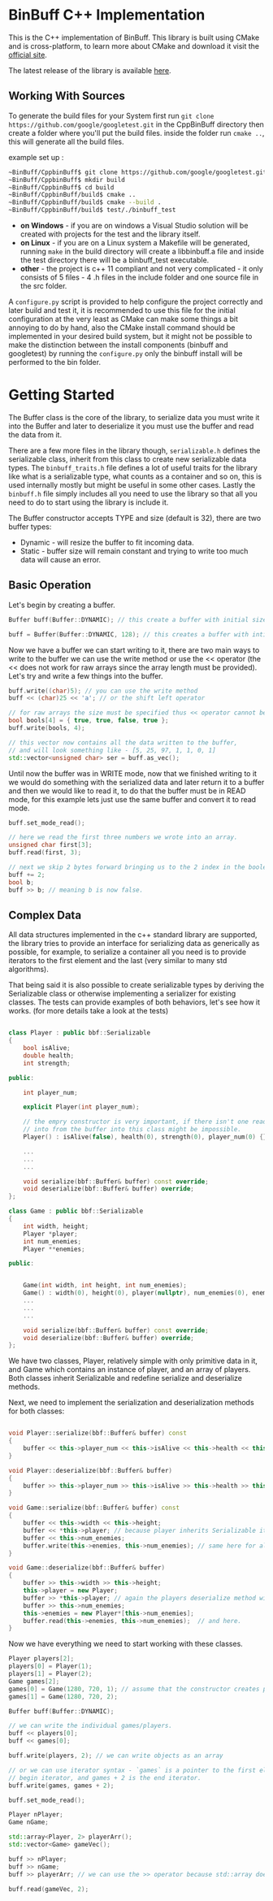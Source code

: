 # BinBuff C++ Implementation

This is the C++ implementation of BinBuff.
This library is built using CMake and is cross-platform, to learn more about CMake and download it visit the   [official site](https://cmake.org/).

The latest release of the library is available [here](https://github.com/Zshoham/BinBuff/releases).

## Working With Sources 

To generate the build files for your System first run `git clone https://github.com/google/googletest.git` 
in the CppBinBuff directory then create a folder where you'll put the build files.
inside the folder run `cmake ..`, this will generate all the build files. 

example set up : 
```sh
~BinBuff/CppbinBuff$ git clone https://github.com/google/googletest.git
~BinBuff/CppbinBuff$ mkdir build
~BinBuff/CppbinBuff$ cd build
~BinBuff/CppbinBuff/build$ cmake ..
~BinBuff/CppbinBuff/build$ cmake --build .
~BinBuff/CppbinBuff/build$ test/./binbuff_test
```

* **on Windows** - if you are on windows a Visual Studio solution will be created with projects for the test and the library itself.
* **on Linux** - if you are on a Linux system a Makefile will be generated, running `make` in the build directory will create a libbinbuff.a file and inside the test directory there will be a binbuff_test executable.
* **other** - the project is c++ 11 compliant and not very complicated - it only consists of 5 files - 4 .h files in the include folder and one source file in the src folder.

A `configure.py` script is provided to help configure the project correctly and later build and test it, it is recommended to use this file for the initial configuration at the very least as CMake can make some things a bit annoying to do by hand, also the CMake install command should be implemented in your desired build system, but it might not be possible to make the distinction between the install components (binbuff and googletest) by running the `configure.py` only the binbuff install will be performed to the bin folder.

# Getting Started

The Buffer class is the core of the library, to serialize data you must write it into the Buffer and later to deserialize it you must use the buffer and read the data from it.

There are a few more files in the library though, `serializable.h` defines the serializable class, inherit from this class to create new serializable data types.
The `binbuff_traits.h` file defines a lot of useful traits for the library like what is a serializable type, what counts as a container and so on, this is used internally mostly but might be useful in some other cases.
Lastly the `binbuff.h` file simply includes all you need to use the library so that all you need to do to start using the library is include it.

The Buffer constructor accepts TYPE and size (default is 32), there are two buffer types:

* Dynamic - will resize the buffer to fit incoming data.
* Static - buffer size will remain constant and trying to write too much data will cause an error.

## Basic Operation

Let's begin by creating a buffer.

```C++
Buffer buff(Buffer::DYNAMIC); // this create a buffer with initial size of 32.

buff = Buffer(Buffer::DYNAMIC, 128); // this creates a buffer with intial size of 128.
```

Now we have a buffer we can start writing to it, there are two main ways to write to the buffer we can use the write method or use the << operator (the << does not work for raw arrays since the array length must be provided).
Let's try and write a few things into the buffer.

```C++
buff.write((char)5); // you can use the write method
buff << (char)25 << 'a'; // or the shift left operator

// for raw arrays the size must be specified thus << operator cannot be used.
bool bools[4] = { true, true, false, true };
buff.write(bools, 4); 

// this vector now contains all the data written to the buffer, 
// and will look something like - [5, 25, 97, 1, 1, 0, 1]
std::vector<unsigned char> ser = buff.as_vec();
```

Until now the buffer was in WRITE mode, now that we finished writing to it we would do something with the serialized data and later return it to a buffer and then we would like to read it, to do that the buffer must be in READ mode, for this example lets just use the same buffer and convert it to read mode.

```C++
buff.set_mode_read();

// here we read the first three numbers we wrote into an array.
unsigned char first[3];
buff.read(first, 3);

// next we skip 2 bytes forward bringing us to the 2 index in the boolean array.
buff += 2;
bool b;
buff >> b; // meaning b is now false.

```

## Complex Data

All data structures implemented in the c++ standard library are supported, the library tries to provide an interface for serializing data as generically as possible, for example, to serialize a container all you need is to provide iterators to the first element and the last (very similar to many std algorithms).

That being said it is also possible to create serializable types by deriving the Serializable class or otherwise implementing a serializer for existing classes.
The tests can provide examples of both behaviors, let's see how it works. (for more details take a look at the tests)

```C++

class Player : public bbf::Serializable
{
	bool isAlive;
    double health;
	int strength;

public:

	int player_num;

    explicit Player(int player_num);

    // the empry constructor is very important, if there isn't one reading 
    // into from the buffer into this class might be impossible.
	Player() : isAlive(false), health(0), strength(0), player_num(0) {}

	...
    ...    
    ...

	void serialize(bbf::Buffer& buffer) const override;
	void deserialize(bbf::Buffer& buffer) override;
};

class Game : public bbf::Serializable
{
	int width, height;
	Player *player;
	int num_enemies;
	Player **enemies;

public:


    Game(int width, int height, int num_enemies);
	Game() : width(0), height(0), player(nullptr), num_enemies(0), enemies(nullptr)  {}
    ...
    ...
    ...

	void serialize(bbf::Buffer& buffer) const override;
	void deserialize(bbf::Buffer& buffer) override;
};
```

We have two classes, Player, relatively simple with only primitive data in it, and Game which contains an instance of player, and an array of players.
Both classes inherit Serializable and redefine serialize and deserialize methods.

Next, we need to implement the serialization and deserialization methods for both classes:

```C++

void Player::serialize(bbf::Buffer& buffer) const
{
	buffer << this->player_num << this->isAlive << this->health << this->strength;
}

void Player::deserialize(bbf::Buffer& buffer)
{
	buffer >> this->player_num >> this->isAlive >> this->health >> this->strength;
}

void Game::serialize(bbf::Buffer& buffer) const
{
	buffer << this->width << this->height;
	buffer << *this->player; // because player inherits Serializable its serialize method will be used here.
	buffer << this->num_enemies;
	buffer.write(this->enemies, this->num_enemies); // same here for all players.
}

void Game::deserialize(bbf::Buffer& buffer)
{
	buffer >> this->width >> this->height;
	this->player = new Player;
	buffer >> *this->player; // again the players deserialize method will be called here.
	buffer >> this->num_enemies;
	this->enemies = new Player*[this->num_enemies];
	buffer.read(this->enemies, this->num_enemies);  // and here.
}

```

Now we have everything we need to start working with these classes.

```C++
Player players[2];
players[0] = Player(1);
players[1] = Player(2);
Game games[2];
games[0] = Game(1280, 720, 1); // assume that the constructor creates players for the enemies.
games[1] = Game(1280, 720, 2);

Buffer buff(Buffer::DYNAMIC); 

// we can write the individual games/players.
buff << players[0];
buff << games[0];

buff.write(players, 2); // we can write objects as an array

// or we can use iterator syntax - `games` is a pointer to the first element or the
// begin iterator, and games + 2 is the end iterator.  
buff.write(games, games + 2);

buff.set_mode_read();

Player nPlayer;
Game nGame;

std::array<Player, 2> playerArr();
std::vector<Game> gameVec();

buff >> nPlayer;
buff >> nGame;
buff >> playerArr; // we can use the >> operator because std::array does not require size.

buff.read(gameVec, 2);

```